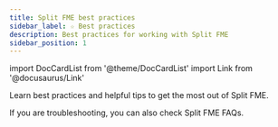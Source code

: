 ```yaml
---
title: Split FME best practices
sidebar_label: ☆ Best practices
description: Best practices for working with Split FME
sidebar_position: 1
---
```


import DocCardList from '@theme/DocCardList'
import Link from '@docusaurus/Link'

Learn best practices and helpful tips to get the most out of Split FME.

<DocCardList />

If you are troubleshooting, you can also check <Link to="/docs/faqs/feature-management-experimentation">Split FME FAQs</Link>.